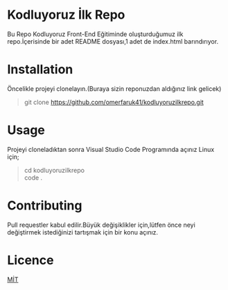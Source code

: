 # Kodluyoruz İlk Repo
Bu Repo Kodluyoruz Front-End Eğitiminde oluşturduğumuz ilk repo.İçerisinde bir adet README dosyası,1 adet de index.html  barındırıyor.
# Installation 
Öncelikle projeyi clonelayın.(Buraya sizin reponuzdan aldığınız link gelicek)
>git clone https://github.com/omerfaruk41/kodluyoruzilkrepo.git
# Usage
Projeyi cloneladıktan sonra Visual Studio Code Programında açınız
Linux için;
>cd kodluyoruzilkrepo  
>code .
# Contributing
Pull requestler kabul edilir.Büyük değişiklikler için,lütfen önce neyi değiştirmek istediğinizi tartışmak için bir konu açınız.
# Licence
[MİT](https://choosealicense.com/licenses/mit/)